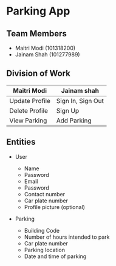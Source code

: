 # Parking App

## Team Members
- Maitri Modi (101318200)
- Jainam Shah (101277989)

## Division of Work

Maitri Modi | Jainam shah
------------|------------
Update Profile | Sign In, Sign Out
Delete Profile | Sign Up
View Parking | Add Parking 

## Entities
- User
  - Name
  - Password
  - Email
  - Password
  - Contact number
  - Car plate number
  - Profile picture (optional)

- Parking
  - Building Code
  - Number of hours intended to park
  - Car plate number
  - Parking location
  - Date and time of parking






